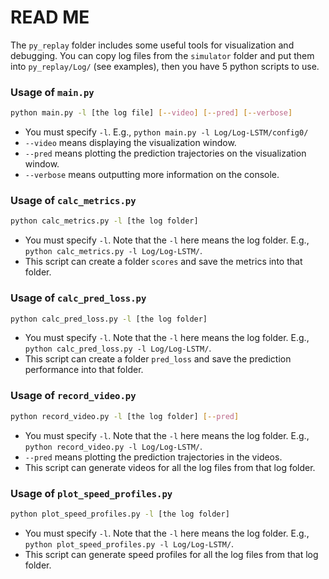 # READ ME

The `py_replay` folder includes some useful tools for visualization and debugging. You can copy log files from the `simulator` folder and put them into `py_replay/Log/` (see examples), then you have 5 python scripts to use.

### Usage of `main.py`

```bash
python main.py -l [the log file] [--video] [--pred] [--verbose]
```

- You must specify `-l`. E.g., `python main.py -l Log/Log-LSTM/config0/`
- `--video` means displaying the visualization window.
- `--pred` means plotting the prediction trajectories on the visualization window.
- `--verbose` means outputting more information on the console.

### Usage of `calc_metrics.py`

```bash
python calc_metrics.py -l [the log folder]
```

- You must specify `-l`. Note that the `-l` here means the log folder. E.g., `python calc_metrics.py -l Log/Log-LSTM/`.
- This script can create a folder `scores` and save the metrics into that folder.

### Usage of `calc_pred_loss.py`

```bash
python calc_pred_loss.py -l [the log folder]
```

- You must specify `-l`. Note that the `-l` here means the log folder. E.g., `python calc_pred_loss.py -l Log/Log-LSTM/`.
- This script can create a folder `pred_loss` and save the prediction performance into that folder.

### Usage of `record_video.py`

```bash
python record_video.py -l [the log folder] [--pred]
```

- You must specify `-l`. Note that the `-l` here means the log folder. E.g., `python record_video.py -l Log/Log-LSTM/`.
- `--pred` means plotting the prediction trajectories in the videos.
- This script can generate videos for all the log files from that log folder.

### Usage of `plot_speed_profiles.py`

```bash
python plot_speed_profiles.py -l [the log folder]
```

- You must specify `-l`. Note that the `-l` here means the log folder. E.g., `python plot_speed_profiles.py -l Log/Log-LSTM/`.
- This script can generate speed profiles for all the log files from that log folder.

